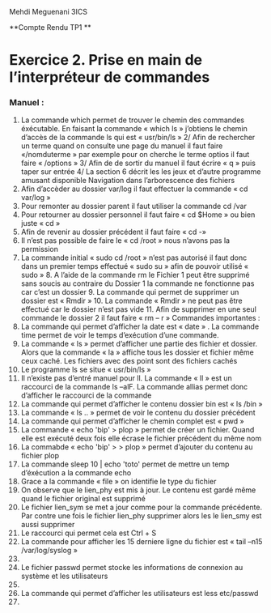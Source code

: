 Mehdi Meguenani										                                                                                                                              3ICS


**Compte Rendu TP1 ** 

# Exercice 2. Prise en main de l’interpréteur de commandes
### Manuel : 
1. La commande which permet de trouver le chemin des commandes éxécutable. En faisant la commande « which  ls » j’obtiens le chemin d’accès de la commande ls qui est « usr/bin/ls »
2/ Afin de rechercher un terme quand on consulte une page du manuel il faut faire «/nomduterme » par exemple pour on cherche le terme optios il faut faire « /options »
3/ Afin de de sortir du manuel il faut écrire « q » puis taper sur entrée 
4/ La section 6 décrit les les jeux et d’autre programme amusant disponible 
Navigation dans l’arborescence des fichiers
1.	Afin d’accèder au dossier var/log il faut effectuer la commande « cd var/log »
2.	Pour remonter au dossier parent il faut utiliser la commande cd /var
3.	Pour retourner au dossier personnel il faut faire « cd $Home » ou bien juste « cd »
4.	Afin de revenir au dossier précédent il faut faire « cd -»
5.	Il n’est pas possible de faire le « cd /root » nous n’avons pas la permission
6. La commande initial « sudo cd /root » n’est pas autorisé il faut donc dans un premier temps effectué « sudo su » afin de pouvoir utilisé « sudo »
	8. A l’aide de la commande rm le Fichier 1 peut être supprimé sans soucis au contraire du Dossier 1 la commande ne fonctionne pas car c’est un dossier 
	9. La commande qui permet de supprimer un dossier est « Rmdir »
	10. La commande « Rmdir » ne peut pas être effectué car le dossier n’est pas vide 
	11. Afin de supprimer en une seul commande le dossier 2 il faut faire « rm – r »
	Commandes importantes : 
1.	La commande qui permet d’afficher la date est « date » . La commande time permet de voir le temps d’exécution d’une commande.
2.	La commande « ls » permet d’afficher une partie des fichier et dossier. Alors que la commande « la » affiche tous les dossier et fichier même ceux caché. Les fichiers avec des point sont des fichiers cachés
3.	Le programme ls se situe « usr/bin/ls »
4.	Il n’existe pas d’entré manuel pour ll. La commande « ll » est un raccourci de la commande ls –alF. La commande allias permet donc d’afficher le raccourci de la commande 
5.	La commande qui permet d’afficher le contenu dossier bin est « ls /bin »
6.	La commande « ls .. » permet de voir le contenu du dossier précédent 
7.	 La commande qui permet d’afficher le chemin complet est « pwd » 
8.	La commande « echo 'bip' > plop  » permet de créer un fichier. Quand elle est exécuté deux fois elle écrase le fichier précédent du même nom 
9.	La commabde « echo 'bip' > > plop » permet d’ajouter du contenu au fichier plop 
10.	 La commande sleep 10 | echo 'toto' permet de mettre un temp d’éxécution a la commande echo 
11.	 Grace a la  commande « file » on identifie le type du fichier 
12.	 On observe que le lien_phy est mis à jour. Le contenu est gardé même quand le fichier original est supprimé 
13.	  Le fichier lien_sym se met a jour comme pour la commande précédente. Par contre une fois le fichier lien_phy supprimer alors les le lien_smy est aussi supprimer 
14.	 Le raccourci qui permet cela est Ctrl + S
15.	 La commande pour afficher  les 15 derniere ligne du fichier est « tail –n15 /var/log/syslog »
16.	 
17.	 Le fichier passwd permet stocke les informations de connexion au système et les utilisateurs 
18.	  
19.	 La commande qui permet d’afficher les utilisateurs est less etc/passwd
20.	 
